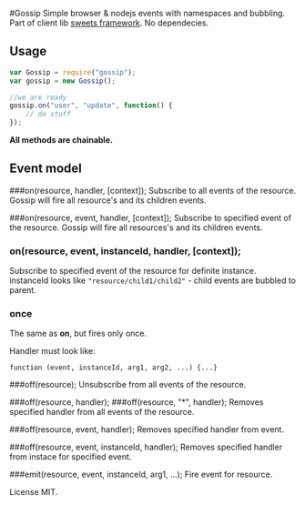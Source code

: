 #Gossip
Simple browser & nodejs events with namespaces and bubbling.
Part of client lib [sweets framework](http://swts.me).
No dependecies.

## Usage
```js
var Gossip = require("gossip");
var gossip = new Gossip();

//we are ready
gossip.on("user", "update", function() {
    // do stuff
});

```

**All methods are chainable.**

## Event model
###on(resource, handler, [context]);
Subscribe to all events of the resource. Gossip will fire all resource's and its children events.

###on(resource, event, handler, [context]);
Subscribe to specified event of the resource. Gossip will fire all resources's and its children events.

### on(resource, event, instanceId, handler, [context]);
Subscribe to specified event of the resource for definite instance. instanceId looks like `"resource/child1/child2"` - child events are bubbled to parent.

### once
The same as **on**, but fires only once.

Handler must look like:

    function (event, instanceId, arg1, arg2, ...) {...}

###off(resource);
Unsubscribe from all events of the resource.

###off(resource, handler);
###off(resource, "*", handler);
Removes specified handler from all events of the resource. 

###off(resource, event, handler);
Removes specified handler from event.

###off(resource, event, instanceId, handler);
Removes specified handler from instace for specified event.

###emit(resource, event, instanceId, arg1, ...);
Fire event for resource.

License MIT.
